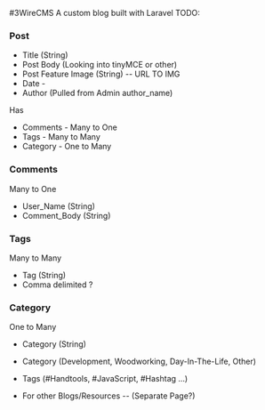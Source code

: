 #3WireCMS
A custom blog built with Laravel
TODO:

### Post
- Title (String)
- Post Body (Looking into tinyMCE or other)
- Post Feature Image (String) -- URL TO IMG
- Date -
- Author (Pulled from Admin author_name)

Has
- Comments - Many to One
- Tags - Many to Many
- Category - One to Many

### Comments
Many to One
- User_Name (String)
- Comment_Body (String)

### Tags
Many to Many
- Tag (String)
- Comma delimited ?

### Category
One to Many
- Category (String)

- Category (Development, Woodworking, Day-In-The-Life, Other)
- Tags (#Handtools, #JavaScript, #Hashtag ...)
- For other Blogs/Resources -- (Separate Page?)
